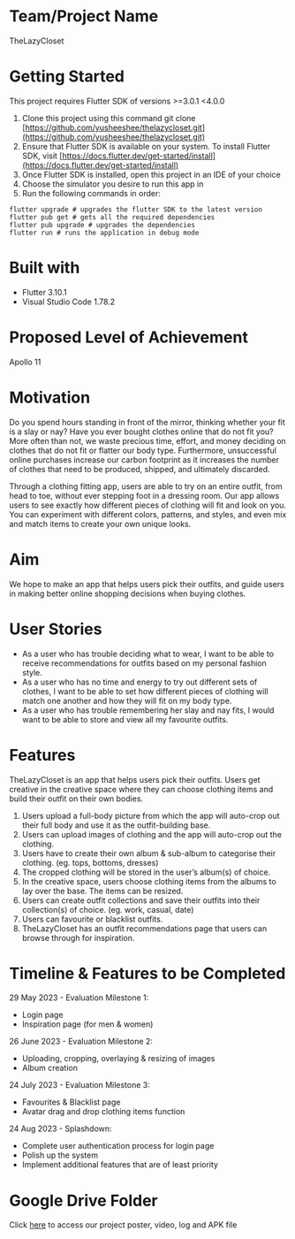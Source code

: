 # Team/Project Name
TheLazyCloset 

# Getting Started
This project requires Flutter SDK of versions >=3.0.1 <4.0.0 

1. Clone this project using this command git clone [https://github.com/yusheeshee/thelazycloset.git](https://github.com/yusheeshee/thelazycloset.git)
2. Ensure that Flutter SDK is available on your system. To install Flutter SDK, visit [https://docs.flutter.dev/get-started/install](https://docs.flutter.dev/get-started/install)
3. Once Flutter SDK is installed, open this project in an IDE of your choice 
4. Choose the simulator you desire to run this app in
5. Run the following commands in order:
```
flutter upgrade # upgrades the flutter SDK to the latest version 
flutter pub get # gets all the required dependencies 
flutter pub upgrade # upgrades the dependencies 
flutter run # runs the application in debug mode
```

# Built with
- Flutter 3.10.1
- Visual Studio Code 1.78.2
  
# Proposed Level of Achievement
Apollo 11 

# Motivation
Do you spend hours standing in front of the mirror, thinking whether your fit is a slay or nay? Have you ever bought clothes online that do not fit you? More often than not, we waste precious time, effort, and money deciding on clothes that do not fit or flatter our body type. Furthermore, unsuccessful online purchases increase our carbon footprint as it increases the number of clothes that need to be produced, shipped, and ultimately discarded.  

Through a clothing fitting app, users are able to try on an entire outfit, from head to toe, without ever stepping foot in a dressing room. Our app allows users to see exactly how different pieces of clothing will fit and look on you. You can experiment with different colors, patterns, and styles, and even mix and match items to create your own unique looks. 
 

# Aim
We hope to make an app that helps users pick their outfits, and guide users in making better online shopping decisions when buying clothes. 


# User Stories
- As a user who has trouble deciding what to wear, I want to be able to receive recommendations for outfits based on my personal fashion style.  
- As a user who has no time and energy to try out different sets of clothes, I want to be able to set how different pieces of clothing will match one another and how they will fit on my body type.
- As a user who has trouble remembering her slay and nay fits, I would want to be able to store and view all my favourite outfits.

# Features
TheLazyCloset is an app that helps users pick their outfits. Users get creative in the creative space where they can choose clothing items and build their outfit on their own bodies. 

1. Users upload a full-body picture from which the app will auto-crop out their full body and use it as the outfit-building base. 
2. Users can upload images of clothing and the app will auto-crop out the clothing. 
3. Users have to create their own album & sub-album to categorise their clothing. (eg. tops, bottoms, dresses) 
4. The cropped clothing will be stored in the user’s album(s) of choice.
5. In the creative space, users choose clothing items from the albums to lay over the base. The items can be resized.
6. Users can create outfit collections and save their outfits into their collection(s) of choice. (eg. work, casual, date)
7. Users can favourite or blacklist outfits. 
8. TheLazyCloset has an outfit recommendations page that users can browse through for inspiration. 

# Timeline & Features to be Completed
29 May 2023 - Evaluation Milestone 1: 
- Login page
- Inspiration page (for men & women)

26 June 2023 - Evaluation Milestone 2: 
- Uploading, cropping, overlaying & resizing of images
- Album creation 

24 July 2023 - Evaluation Milestone 3: 
- Favourites & Blacklist page
- Avatar drag and drop clothing items function

24 Aug 2023 - Splashdown:
- Complete user authentication process for login page
- Polish up the system
- Implement additional features that are of least priority

# Google Drive Folder
Click [here](https://drive.google.com/drive/folders/1XHhlOF08e2804ByexL0-5tx9RGsMLESy?usp=drive_link) to access our project poster, video, log and APK file

